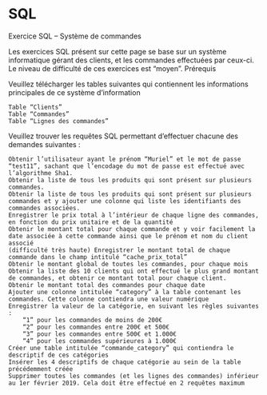 # SQL
Exercice SQL – Système de commandes

Les exercices SQL présent sur cette page se base sur un système informatique gérant des clients, et les commandes effectuées par ceux-ci. Le niveau de difficulté de ces exercices est “moyen”.
Prérequis

Veuillez télécharger les tables suivantes qui contiennent les informations principales de ce système d’information

    Table “Clients” 
    Table “Commandes” 
    Table “Lignes des commandes” 

Veuillez trouver les requêtes SQL permettant d’effectuer chacune des demandes suivantes :

    Obtenir l’utilisateur ayant le prénom “Muriel” et le mot de passe “test11”, sachant que l’encodage du mot de passe est effectué avec l’algorithme Sha1.
    Obtenir la liste de tous les produits qui sont présent sur plusieurs commandes.
    Obtenir la liste de tous les produits qui sont présent sur plusieurs commandes et y ajouter une colonne qui liste les identifiants des commandes associées.
    Enregistrer le prix total à l’intérieur de chaque ligne des commandes, en fonction du prix unitaire et de la quantité
    Obtenir le montant total pour chaque commande et y voir facilement la date associée à cette commande ainsi que le prénom et nom du client associé
    (difficulté très haute) Enregistrer le montant total de chaque commande dans le champ intitulé “cache_prix_total”
    Obtenir le montant global de toutes les commandes, pour chaque mois
    Obtenir la liste des 10 clients qui ont effectué le plus grand montant de commandes, et obtenir ce montant total pour chaque client.
    Obtenir le montant total des commandes pour chaque date
    Ajouter une colonne intitulée “category” à la table contenant les commandes. Cette colonne contiendra une valeur numérique
    Enregistrer la valeur de la catégorie, en suivant les règles suivantes :
        “1” pour les commandes de moins de 200€
        “2” pour les commandes entre 200€ et 500€
        “3” pour les commandes entre 500€ et 1.000€
        “4” pour les commandes supérieures à 1.000€
    Créer une table intitulée “commande_category” qui contiendra le descriptif de ces catégories
    Insérer les 4 descriptifs de chaque catégorie au sein de la table précédemment créée
    Supprimer toutes les commandes (et les lignes des commandes) inférieur au 1er février 2019. Cela doit être effectué en 2 requêtes maximum
